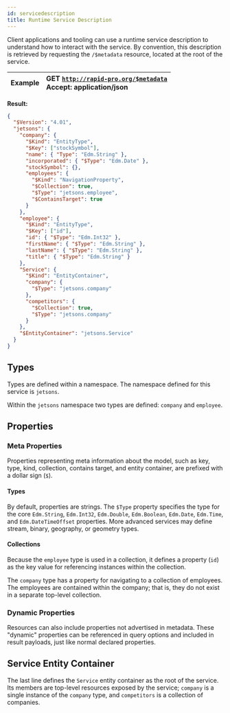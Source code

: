 ```yaml
---
id: servicedescription
title: Runtime Service Description
---
```


Client applications and tooling can use a runtime service description to understand how to interact with the service.
By convention, this description is retrieved by requesting the `/$metadata` resource, located at the root of the service.

| Example | GET [`http://rapid-pro.org/$metadata`](https://jetsons.azurewebsites.net/$metadata)<br/>Accept: application/json |
| ------- | :--------------------------------------------------------------------------------------------------------------- |


**Result:**

```json
{
  "$Version": "4.01",
  "jetsons": {
    "company": {
      "$Kind": "EntityType",
      "$Key": ["stockSymbol"],
      "name": { "Type": "Edm.String" },
      "incorporated": { "$Type": "Edm.Date" },
      "stockSymbol": {},
      "employees": {
        "$Kind": "NavigationProperty",
        "$Collection": true,
        "$Type": "jetsons.employee",
        "$ContainsTarget": true
      }
    },
    "employee": {
      "$Kind": "EntityType",
      "$Key": ["id"],
      "id": { "$Type": "Edm.Int32" },
      "firstName": { "$Type": "Edm.String" },
      "lastName": { "$Type": "Edm.String" },
      "title": { "$Type": "Edm.String" }
    },
    "Service": {
      "$Kind": "EntityContainer",
      "company": {
        "$Type": "jetsons.company"
      },
      "competitors": {
        "$Collection": true,
        "$Type": "jetsons.company"
      }
    },
    "$EntityContainer": "jetsons.Service"
  }
}
```

## Types

Types are defined within a namespace. The namespace defined for this service is `jetsons`.

Within the `jetsons` namespace two types are defined: `company` and `employee`.

## Properties

### Meta Properties

Properties representing meta information about the model, such as key, type, kind, collection, contains target,
and entity container, are prefixed with a dollar sign (`$`).

#### Types

By default, properties are strings.
The `$Type` property specifies the type for the core `Edm.String`, `Edm.Int32`,
`Edm.Double`, `Edm.Boolean`, `Edm.Date`, `Edm.Time`, and `Edm.DateTimeOffset` properties.
More advanced services may define stream, binary, geography, or geometry types.

#### Collections

Because the `employee` type is used in a collection,
it defines a property (`id`) as the key value for referencing instances within the collection.

The `company` type has a property for navigating to a collection of employees.
The employees are contained within the company; that is, they do not exist in a separate top-level collection.

### Dynamic Properties

Resources can also include properties not advertised in metadata.
These "dynamic" properties can be referenced in query options and included in result payloads,
just like normal declared properties.

## Service Entity Container

The last line defines the `Service` entity container as the root of the service. Its members are top-level resources exposed by the service;
`company` is a single instance of the `company` type, and `competitors` is a collection of companies.
